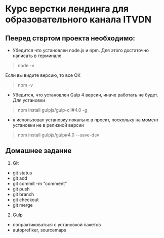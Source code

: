 # Курс верстки лендинга для образовательного канала ITVDN

## Пееред ствртом проекта необходимо:

* Убедится что установлен node.js и npm. Для этого достаточно написать в терминале
> node -v

Если вы видите версию, то все ОК

>npm -v

* Убедится, что установлен Gulp 4 версии, иначе работать не будет. Для установки

>npm install gulpjs/gulp-cli#4.0 -g
* я использовал установку локально в проект, поскольку на момент установки не в релизной версии
>npm install gulpjs/gulp#4.0 --save-dev

## Домашнее задание
1. Git
 - git status
 - git add
 - git commit -m "comment"
 - git push
 - git branch
 - git checkout
 - git merge

 2. Gulp
 - попрактиковаться с установкой пакетов
 - autoprefixer, sourcemaps